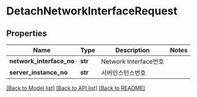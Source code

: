 # DetachNetworkInterfaceRequest

## Properties
Name | Type | Description | Notes
------------ | ------------- | ------------- | -------------
**network_interface_no** | **str** | Network Interface번호 | 
**server_instance_no** | **str** | 서버인스턴스번호 | 

[[Back to Model list]](../README.md#documentation-for-models) [[Back to API list]](../README.md#documentation-for-api-endpoints) [[Back to README]](../README.md)



